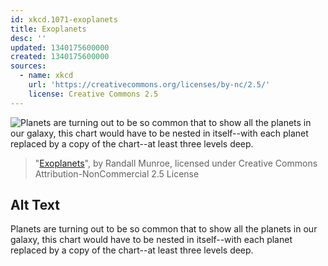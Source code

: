```yaml
---
id: xkcd.1071-exoplanets
title: Exoplanets
desc: ''
updated: 1340175600000
created: 1340175600000
sources:
  - name: xkcd
    url: 'https://creativecommons.org/licenses/by-nc/2.5/'
    license: Creative Commons 2.5
---
```

![Planets are turning out to be so common that to show all the planets in our galaxy, this chart would have to be nested in itself--with each planet replaced by a copy of the chart--at least three levels deep.](https://imgs.xkcd.com/comics/exoplanets.png)
> "[Exoplanets](https://xkcd.com/1071/)", by Randall Munroe, licensed under Creative Commons Attribution-NonCommercial 2.5 License

## Alt Text
Planets are turning out to be so common that to show all the planets in our galaxy, this chart would have to be nested in itself--with each planet replaced by a copy of the chart--at least three levels deep.
